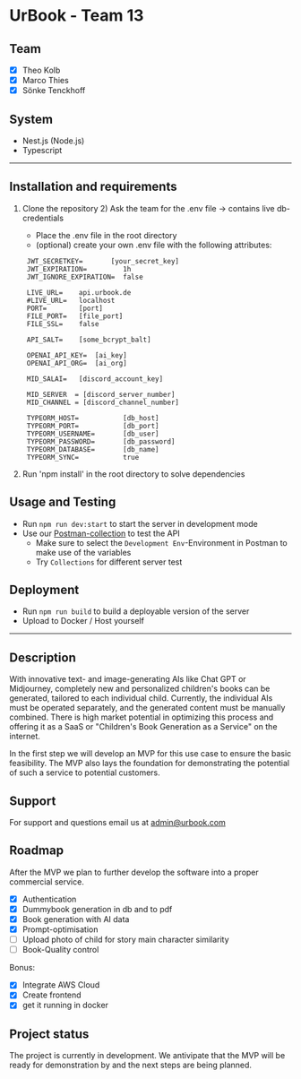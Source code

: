 # UrBook - Team 13

## Team
- [x] Theo Kolb
- [x] Marco Thies
- [x] Sönke Tenckhoff

## System
- Nest.js (Node.js)
- Typescript

***

## Installation and requirements
1) Clone the repository
   2) Ask the team for the .env file -> contains live db-credentials
      - Place the .env file in the root directory
      - (optional) create your own .env file with the following attributes:
   
      ```
       JWT_SECRETKEY=       [your_secret_key]
       JWT_EXPIRATION=         1h
       JWT_IGNORE_EXPIRATION=  false

       LIVE_URL=    api.urbook.de
       #LIVE_URL=   localhost
       PORT=        [port]
       FILE_PORT=   [file_port]
       FILE_SSL=    false

       API_SALT=    [some_bcrypt_balt]

       OPENAI_API_KEY=  [ai_key]
       OPENAI_API_ORG=  [ai_org]
      
       MID_SALAI=   [discord_account_key]
      
       MID_SERVER  = [discord_server_number]
       MID_CHANNEL = [discord_channel_number]
      
       TYPEORM_HOST=           [db_host]
       TYPEORM_PORT=           [db_port]
       TYPEORM_USERNAME=       [db_user]
       TYPEORM_PASSWORD=       [db_password]
       TYPEORM_DATABASE=       [db_name]
       TYPEORM_SYNC=           true

      ```
3) Run 'npm install' in the root directory to solve dependencies

## Usage and Testing
- Run `npm run dev:start` to start the server in development mode
- Use our [Postman-collection](https://lunar-rocket-10344.postman.co/workspace/7e704c2b-6900-4e9a-bcc4-36b2ea9c021f) to test the API
  - Make sure to select the `Development Env`-Environment in Postman to make use of the variables
  - Try `Collections` for different server test

## Deployment
- Run `npm run build` to build a deployable version of the server
- Upload to Docker / Host yourself

***

## Description
With innovative text- and image-generating AIs like Chat GPT or Midjourney, completely new and personalized children's books can be generated, tailored to each individual child. 
Currently, the individual AIs must be operated separately, and the generated content must be manually combined. 
There is high market potential in optimizing this process and offering it as a SaaS or "Children's Book Generation as a Service" on the internet.

In the first step we will develop an MVP for this use case to ensure the basic feasibility. 
The MVP also lays the foundation for demonstrating the potential of such a service to potential customers.

## Support
For support and questions email us at admin@urbook.com

## Roadmap
After the MVP we plan to further develop the software into a proper commercial service.

- [x] Authentication
- [x] Dummybook generation in db and to pdf
- [x] Book generation with AI data
- [x] Prompt-optimisation
- [ ] Upload photo of child for story main character similarity
- [ ] Book-Quality control

Bonus:

- [x] Integrate AWS Cloud
- [x] Create frontend
- [x] get it running in docker

## Project status
The project is currently in development. We antivipate that the MVP will be ready for demonstration by and the next steps are being planned.